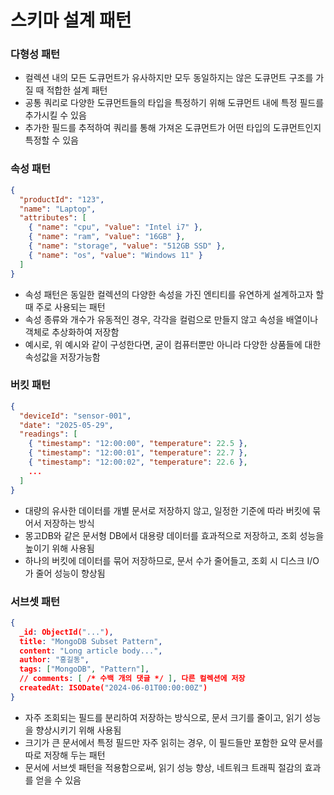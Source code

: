 # 스키마 설계 패턴

### 다형성 패턴

* 컬렉션 내의 모든 도큐먼트가 유사하지만 모두 동일하지는 않은 도큐먼트 구조를 가질 때 적합한 설계 패턴
* 공통 쿼리로 다양한 도큐먼트들의 타입을 특정하기 위해 도큐먼트 내에 특정 필드를 추가시킬 수 있음
* 추가한 필드를 추적하여 쿼리를 통해 가져온 도큐먼트가 어떤 타입의 도큐먼트인지 특정할 수 있음

### 속성 패턴

```json
{
  "productId": "123",
  "name": "Laptop",
  "attributes": [
    { "name": "cpu", "value": "Intel i7" },
    { "name": "ram", "value": "16GB" },
    { "name": "storage", "value": "512GB SSD" },
    { "name": "os", "value": "Windows 11" }
  ]
}
```

* 속성 패턴은 동일한 컬렉션의 다양한 속성을 가진 엔티티를 유연하게 설계하고자 할 때 주로 사용되는 패턴
* 속성 종류와 개수가 유동적인 경우, 각각을 컬럼으로 만들지 않고 속성을 배열이나 객체로 추상화하여 저장함
* 예시로, 위 예시와 같이 구성한다면, 굳이 컴퓨터뿐만 아니라 다양한 상품들에 대한 속성값을 저장가능함

### 버킷 패턴

```json
{
  "deviceId": "sensor-001",
  "date": "2025-05-29",
  "readings": [
    { "timestamp": "12:00:00", "temperature": 22.5 },
    { "timestamp": "12:00:01", "temperature": 22.7 },
    { "timestamp": "12:00:02", "temperature": 22.6 },
    ...
  ]
}
```

* 대량의 유사한 데이터를 개별 문서로 저장하지 않고, 일정한 기준에 따라 버킷에 묶어서 저장하는 방식
* 몽고DB와 같은 문서형 DB에서 대용량 데이터를 효과적으로 저장하고, 조회 성능을 높이기 위해 사용됨
* 하나의 버킷에 데이터를 묶어 저장하므로, 문서 수가 줄어들고, 조회 시 디스크 I/O가 줄어 성능이 향상됨

### 서브셋 패턴

```json
{
  _id: ObjectId("..."),
  title: "MongoDB Subset Pattern",
  content: "Long article body...",
  author: "홍길동",
  tags: ["MongoDB", "Pattern"],
  // comments: [ /* 수백 개의 댓글 */ ], 다른 컬렉션에 저장
  createdAt: ISODate("2024-06-01T00:00:00Z")
}
```

* 자주 조회되는 필드를 분리하여 저장하는 방식으로, 문서 크기를 줄이고, 읽기 성능을 향상시키기 위해 사용됨
* 크기가 큰 문서에서 특정 필드만 자주 읽히는 경우, 이 필드들만 포함한 요약 문서를 따로 저장해 두는 패턴
* 문서에 서브셋 패턴을 적용함으로써, 읽기 성능 향상, 네트워크 트래픽 절감의 효과를 얻을 수 있음